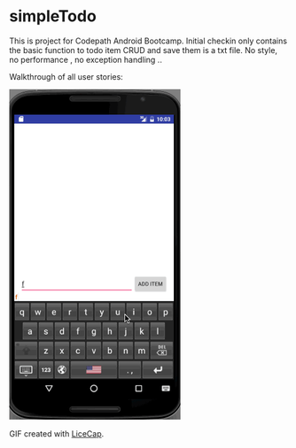 # simpleTodo

This is project for Codepath Android Bootcamp. Initial checkin only contains the basic function to todo item CRUD and save them is a txt file. No style, no performance , no exception handling ..

Walkthrough of all user stories:

![Video Walkthrough](https://raw.githubusercontent.com/johnliucn925/simpleTodo/master/simpleTodoV1.gif)

GIF created with [LiceCap](http://www.cockos.com/licecap/).
